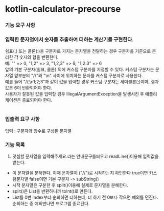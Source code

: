 # kotlin-calculator-precourse
### 기능 요구 사항 
### 입력한 문자열에서 숫자를 추출하여 더하는 계산기를 구현한다.

쉼표(,) 또는 콜론(:)을 구분자로 가지는 문자열을 전달하는 경우 구분자를 기준으로 분리한 각 숫자의 합을 반환한다.</br>
예: "" => 0, "1,2" => 3, "1,2,3" => 6, "1,2:3" => 6 </br>
앞의 기본 구분자(쉼표, 콜론) 외에 커스텀 구분자를 지정할 수 있다. 커스텀 구분자는 문자열 앞부분의 "//"와 "\n" 사이에 위치하는 문자를 커스텀 구분자로 사용한다.</br>
예를 들어 "//;\n1;2;3"과 같이 값을 입력할 경우 커스텀 구분자는 세미콜론(;)이며, 결과 값은 6이 반환되어야 한다.</br>
사용자가 잘못된 값을 입력할 경우 IllegalArgumentException을 발생시킨 후 애플리케이션은 종료되어야 한다.</br>
</br>
### 입출력 요구 사항</br>
입력 : 구분자와 양수로 구성된 문자열</br>
### 기능 목록 
1. 덧셈할 문자열을 입력해주세요.라는 안내문구를띄우고 readLine()이용해 입력값을 받는다.  
  
* 이 문자열을 분해한다. 
이때 문자열이 ("//")로 시작하는지 확인한다 true이면 카스텀문자열 false이면 기본 구분자 -> subString()
* 시작 분자열은 구분한 후 split()이용해 실제로 문자열을 분해한다.
* split()은 List<String>을 반환하니까 toInt()로 만든다.
* List를 0번 index부터 순회하면 더하는데, 더 하기 전 0보다 작으면 예외를 던진다.
   순회하는 중 예외만나면 프로그램 종료된다. 
  

